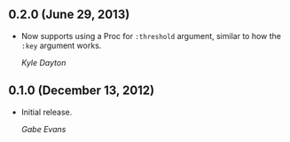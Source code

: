 ## 0.2.0 (June 29, 2013)

* Now supports using a Proc for `:threshold` argument, similar to how the
  `:key` argument works.

  *Kyle Dayton*

## 0.1.0 (December 13, 2012)

* Initial release.

  *Gabe Evans*
